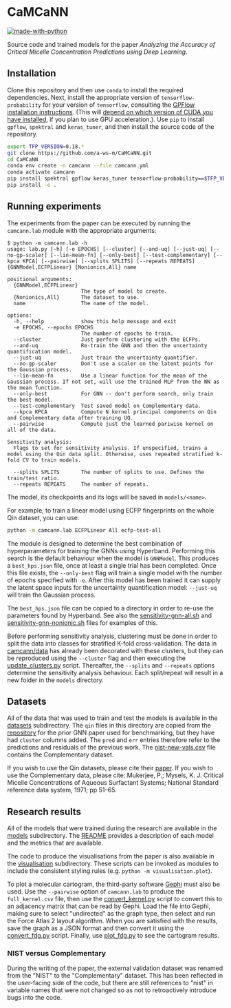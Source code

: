 # CaMCaNN

[![made-with-python](https://img.shields.io/badge/Made%20with-Python-1f425f.svg)](https://www.python.org/)

Source code and trained models for the paper *Analyzing the Accuracy of Critical Micelle Concentration Predictions using Deep Learning*.

## Installation

Clone this repository and then use `conda` to install the required dependencies.  Next, install the appropriate version of `tensorflow-probability` for your version of `tensorflow`, consulting the [GPFlow installation instructions](https://gpflow.github.io/GPflow/develop/installation.html). (This will [depend on which version of CUDA you have installed](https://www.tensorflow.org/install/source#gpu), if you plan to use GPU acceleration.). Use `pip` to install `gpflow`, `spektral` and `keras_tuner`, and then install the source code of the repository.
```bash
export TFP_VERSION=0.18.*
git clone https://github.com/a-ws-m/CaMCaNN.git
cd CaMCaNN
conda env create -n camcann --file camcann.yml
conda activate camcann
pip install spektral gpflow keras_tuner tensorflow-probability==$TFP_VERSION
pip install -e .
```

## Running experiments

The experiments from the paper can be executed by running the `camcann.lab` module with the appropriate arguments:
```
$ python -m camcann.lab -h
usage: lab.py [-h] [-e EPOCHS] [--cluster] [--and-uq] [--just-uq] [--no-gp-scaler] [--lin-mean-fn] [--only-best] [--test-complementary] [--kpca KPCA] [--pairwise] [--splits SPLITS] [--repeats REPEATS] {GNNModel,ECFPLinear} {Nonionics,All} name

positional arguments:
  {GNNModel,ECFPLinear}
                        The type of model to create.
  {Nonionics,All}       The dataset to use.
  name                  The name of the model.

options:
  -h, --help            show this help message and exit
  -e EPOCHS, --epochs EPOCHS
                        The number of epochs to train.
  --cluster             Just perform clustering with the ECFPs.
  --and-uq              Re-train the GNN and then the uncertainty quantification model.
  --just-uq             Just train the uncertainty quantifier.
  --no-gp-scaler        Don't use a scaler on the latent points for the Gaussian process.
  --lin-mean-fn         Use a linear function for the mean of the Gaussian process. If not set, will use the trained MLP from the NN as the mean function.
  --only-best           For GNN -- don't perform search, only train the best model.
  --test-complementary  Test saved model on Complementary data.
  --kpca KPCA           Compute N kernel principal components on Qin and Complementary data after training UQ.
  --pairwise            Compute just the learned pariwise kernel on all of the data.

Sensitivity analysis:
  Flags to set for sensitivity analysis. If unspecified, trains a model using the Qin data split. Otherwise, uses repeated stratified k-fold CV to train models.

  --splits SPLITS       The number of splits to use. Defines the train/test ratio.
  --repeats REPEATS     The number of repeats.
```
The model, its checkpoints and its logs will be saved in `models/<name>`.

For example, to train a linear model using ECFP fingerprints on the whole Qin dataset, you can use:
```bash
python -m camcann.lab ECFPLinear All ecfp-test-all
```

The module is designed to determine the best combination of hyperparameters for training the GNNs using Hyperband. Performing this search is the default behaviour when the model is `GNNModel`. This produces a `best_hps.json` file, once at least a single trial has been completed. Once this file exists, the `--only-best` flag will train a single model with the number of epochs specified with `-e`. After this model has been trained it can supply the latent space inputs for the uncertainty quantification model: `--just-uq` will train the Gaussian process.

The `best_hps.json` file can be copied to a directory in order to re-use the parameters found by Hyperband. See also the [sensitivity-gnn-all.sh](sensitivity-gnn-all.sh) and [sensitivity-gnn-nonionic.sh](sensitivity-gnn-nonionic.sh) files for examples of this.

Before performing sensitivity analysis, clustering must be done in order to split the data into classes for stratified K-fold cross-validation. The data in [camcann/data](camcann/data) has already been decorated with these clusters, but they can be reproduced using the `--cluster` flag and then executing the [update_clusters.py](update_clusters.py) script. Thereafter, the `--splits` and `--repeats` options determine the sensitivity analysis behaviour. Each split/repeat will result in a new folder in the `models` directory.

## Datasets

All of the data that was used to train and test the models is available in the [datasets](camcann/data/datasets) subdirectory. The `qin` files in this directory are copied from the [repository](https://github.com/zavalab/ML/tree/master/CMC_GCN) for the prior GNN paper used for benchmarking, but they have had `cluster` columns added. The `pred` and `err` entries therefore refer to the predictions and residuals of the previous work. The [nist-new-vals.csv](camcann/data/datasets/nist-new-vals.csv) file contains the Complementary dataset.

If you wish to use the Qin datasets, please cite their [paper](https://doi.org/10.1021/acs.jpcb.1c05264). If you wish to use the Complementary data, please cite: Mukerjee, P.; Mysels, K. J. Critical Micelle Concentrations of Aqueous Surfactant Systems; National Standard reference data system, 1971; pp 51–65.

## Research results

All of the models that were trained during the research are available in the [models](models) subdirectory. The [README](models/README.md) provides a description of each model and the metrics that are available.

The code to produce the visualisations from the paper is also available in the [visualisation](visualisation) subdirectory. These scripts can be invoked as modules to include the consistent styling rules (e.g. `python -m visualisation.plot`).

To plot a molecular cartogram, the third-party software [Gephi](https://gephi.org/) must also be used. Use the `--pairwise` option of `camcann.lab` to produce the `full_kernel.csv` file, then use the [convert_kernel.py](visualisation/convert_kernel.py) script to convert this to an adjacency matrix that can be read by Gephi. Load the file into Gephi, making sure to select "undirected" as the graph type, then select and run the Force Atlas 2 layout algorithm. When you are satisfied with the results, save the graph as a JSON format and then convert it using the [convert_fdg.py](visualisation/convert_fdg.py) script. Finally, use [plot_fdg.py](visualisation/plot_fdg.py) to see the cartogram results.

### NIST versus Complementary

During the writing of the paper, the external validation dataset was renamed from the "NIST" to the "Complementary" dataset. This has been reflected in the user-facing side of the code, but there are still references to "nist" in variable names that were not changed so as not to retroactively introduce bugs into the code.
